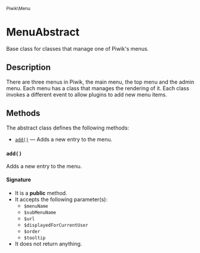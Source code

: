 <small>Piwik\Menu</small>

MenuAbstract
============

Base class for classes that manage one of Piwik&#039;s menus.

Description
-----------

There are three menus in Piwik, the main menu, the top menu and the admin menu.
Each menu has a class that manages the rendering of it. Each class invokes
a different event to allow plugins to add new menu items.


Methods
-------

The abstract class defines the following methods:

- [`add()`](#add) &mdash; Adds a new entry to the menu.

<a name="add" id="add"></a>
### `add()`

Adds a new entry to the menu.

#### Signature

- It is a **public** method.
- It accepts the following parameter(s):
    - `$menuName`
    - `$subMenuName`
    - `$url`
    - `$displayedForCurrentUser`
    - `$order`
    - `$tooltip`
- It does not return anything.

